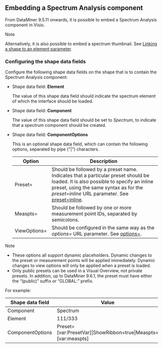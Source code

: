 ## Embedding a Spectrum Analysis component

From DataMiner 9.5.11 onwards, it is possible to embed a Spectrum Analysis component in Visio.

> [!NOTE]
> Alternatively, it is also possible to embed a spectrum thumbnail. See [Linking a shape to an element parameter](Linking_a_shape_to_an_element_parameter.md).

### Configuring the shape data fields

Configure the following shape data fields on the shape that is to contain the Spectrum Analysis component:

- Shape data field: **Element**

    The value of this shape data field should indicate the spectrum element of which the interface should be loaded.

- Shape data field: **Component**

    The value of this shape data field should be set to *Spectrum*, to indicate that a spectrum component should be created.

- Shape data field: **ComponentOptions**

    This is an optional shape data field, which can contain the following options, separated by pipe ("\|") characters.

    | Option     | Description                                                                                                                                                                                                                                                                                                                               |
    |--------------|-------------------------------------------------------------------------------------------------------------------------------------------------------------------------------------------------------------------------------------------------------------------------------------------------------------------------------------------|
    | Preset=      | Should be followed by a preset name. Indicates that a particular preset should be loaded. It is also possible to specify an inline preset, using the same syntax as for the *preset=inline* URL parameter. See [preset=inline](../../part_1/DataminerApplications/Opening_DataMiner_Cube.md#presetinline). |
    | Measpts=     | Should be followed by one or more measurement point IDs, separated by semicolons.                                                                                                                                                                                                                                                         |
    | ViewOptions= | Should be configured in the same way as the *options=* URL parameter. See [options=](../../part_1/DataminerApplications/Opening_DataMiner_Cube.md#options).                                                                                                                                                |

> [!NOTE]
> - These options all support dynamic placeholders. Dynamic changes to the preset or measurement points will be applied immediately. Dynamic changes to view options will only be applied when a preset is loaded.
> - Only public presets can be used in a Visual Overview, not private presets. In addition, up to DataMiner 9.6.1, the preset must have either the “(public)” suffix or “GLOBAL:” prefix.

For example:

| Shape data field | Value                                                              |
|------------------|--------------------------------------------------------------------|
| Component        | Spectrum                                                           |
| Element          | 111/333                                                            |
| ComponentOptions | Preset=\[var:PresetVar\]\|ShowRibbon=true\|Measpts=\[var:measpts\] |
